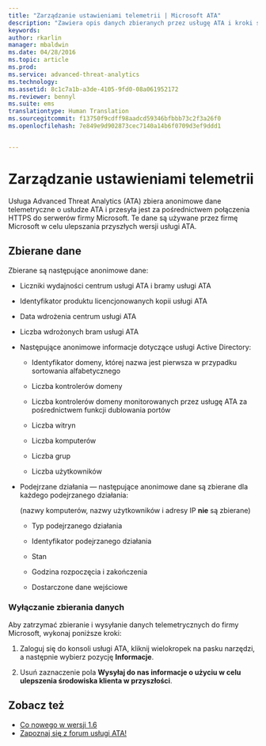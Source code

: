 ```yaml
---
title: "Zarządzanie ustawieniami telemetrii | Microsoft ATA"
description: "Zawiera opis danych zbieranych przez usługę ATA i kroki służące do wyłączania zbierania danych."
keywords: 
author: rkarlin
manager: mbaldwin
ms.date: 04/28/2016
ms.topic: article
ms.prod: 
ms.service: advanced-threat-analytics
ms.technology: 
ms.assetid: 8c1c7a1b-a3de-4105-9fd0-08a061952172
ms.reviewer: bennyl
ms.suite: ems
translationtype: Human Translation
ms.sourcegitcommit: f13750f9cdff98aadcd59346bfbbb73c2f3a26f0
ms.openlocfilehash: 7e849e9d902873cec7140a14b6f0709d3ef9ddd1


---
```


# Zarządzanie ustawieniami telemetrii
Usługa Advanced Threat Analytics (ATA) zbiera anonimowe dane telemetryczne o usłudze ATA i przesyła jest za pośrednictwem połączenia HTTPS do serwerów firmy Microsoft.  Te dane są używane przez firmę Microsoft w celu ulepszania przyszłych wersji usługi ATA.

## Zbierane dane
Zbierane są następujące anonimowe dane:

-   Liczniki wydajności centrum usługi ATA i bramy usługi ATA

-   Identyfikator produktu licencjonowanych kopii usługi ATA

-   Data wdrożenia centrum usługi ATA

-   Liczba wdrożonych bram usługi ATA

-   Następujące anonimowe informacje dotyczące usługi Active Directory:

    -   Identyfikator domeny, której nazwa jest pierwsza w przypadku sortowania alfabetycznego

    -   Liczba kontrolerów domeny

    -   Liczba kontrolerów domeny monitorowanych przez usługę ATA za pośrednictwem funkcji dublowania portów

    -   Liczba witryn

    -   Liczba komputerów

    -   Liczba grup

    -   Liczba użytkowników

-   Podejrzane działania — następujące anonimowe dane są zbierane dla każdego podejrzanego działania:

    (nazwy komputerów, nazwy użytkowników i adresy IP **nie** są zbierane)

    -   Typ podejrzanego działania

    -   Identyfikator podejrzanego działania

    -   Stan

    -   Godzina rozpoczęcia i zakończenia

    -   Dostarczone dane wejściowe

### Wyłączanie zbierania danych
Aby zatrzymać zbieranie i wysyłanie danych telemetrycznych do firmy Microsoft, wykonaj poniższe kroki:

1.  Zaloguj się do konsoli usługi ATA, kliknij wielokropek na pasku narzędzi, a następnie wybierz pozycję **Informacje**.

2.  Usuń zaznaczenie pola **Wysyłaj do nas informacje o użyciu w celu ulepszenia środowiska klienta w przyszłości**.

## Zobacz też
- [Co nowego w wersji 1.6](/advanced-threat-analytics/understand-explore/whats-new-version-1.6)
- [Zapoznaj się z forum usługi ATA!](https://social.technet.microsoft.com/Forums/security/home?forum=mata)



<!--HONumber=Jul16_HO4-->


